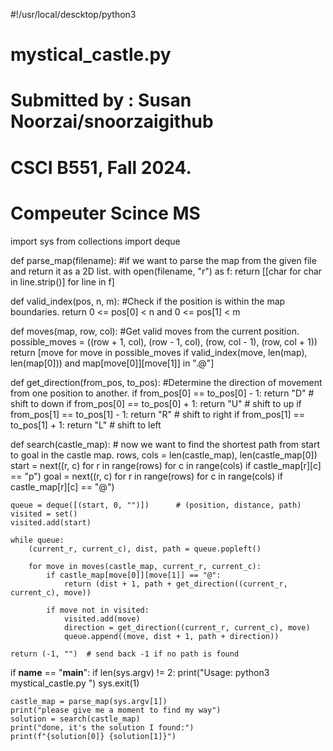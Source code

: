 #!/usr/local/descktop/python3
# mystical_castle.py 
# Submitted by : Susan Noorzai/snoorzaigithub
# CSCI B551, Fall 2024. 
# Compeuter Scince MS

import sys
from collections import deque

def parse_map(filename):
    #if we want to parse the map from the given file and return it as a 2D list.
    with open(filename, "r") as f:
        return [[char for char in line.strip()] for line in f]

def valid_index(pos, n, m):
    #Check if the position is within the map boundaries.
    return 0 <= pos[0] < n and 0 <= pos[1] < m

def moves(map, row, col):
    #Get valid moves from the current position.
    possible_moves = ((row + 1, col), (row - 1, col), (row, col - 1), (row, col + 1))
    return [move for move in possible_moves if valid_index(move, len(map), len(map[0])) and map[move[0]][move[1]] in ".@"]

def get_direction(from_pos, to_pos):
    #Determine the direction of movement from one position to another.
    if from_pos[0] == to_pos[0] - 1:
        return "D"         # shift to down
    if from_pos[0] == to_pos[0] + 1:
        return "U"             # shift to up
    if from_pos[1] == to_pos[1] - 1:
        return "R"                  # shift to right
    if from_pos[1] == to_pos[1] + 1:
        return "L"                        # shift to left

def search(castle_map):
       # now we want to find the shortest path from start to goal in the castle map.
    rows, cols = len(castle_map), len(castle_map[0])
    start = next((r, c) for r in range(rows) for c in range(cols) if castle_map[r][c] == "p")
    goal = next((r, c) for r in range(rows) for c in range(cols) if castle_map[r][c] == "@")

    queue = deque([(start, 0, "")])      # (position, distance, path)
    visited = set()
    visited.add(start)

    while queue:
        (current_r, current_c), dist, path = queue.popleft()

        for move in moves(castle_map, current_r, current_c):
            if castle_map[move[0]][move[1]] == "@":
                return (dist + 1, path + get_direction((current_r, current_c), move))

            if move not in visited:
                visited.add(move)
                direction = get_direction((current_r, current_c), move)
                queue.append((move, dist + 1, path + direction))

    return (-1, "")  # send back -1 if no path is found

if __name__ == "__main__":
    if len(sys.argv) != 2:
        print("Usage: python3 mystical_castle.py <mapfile>")
        sys.exit(1)

    castle_map = parse_map(sys.argv[1])
    print("please give me a moment to find my way")
    solution = search(castle_map)
    print("done, it's the solution I found:")
    print(f"{solution[0]} {solution[1]}")
